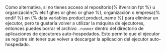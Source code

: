 Como alternativa, si no tienes acceso al repositorio{% ifversion fpt %} u organización{% elsif ghes or ghec or ghae %}, organización o empresa{% endif %} en {% data variables.product.product_name %} para eliminar un ejecutor, pero te gustaría volver a utilizar la máquina de ejecutores, entonces puedes borrar el archivo `.runner` dentro del directorio de aplicaciones de ejecutores auto-hospedados. Esto permite que el ejecutor se registre sin tener que volver a descargar la aplicación del ejecutor auto-hospedado.
